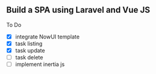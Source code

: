 ## Build a SPA using Laravel and Vue JS

To Do
- [x] integrate NowUI template
- [x] task listing
- [x] task update
- [ ] task delete
- [ ] implement inertia js
